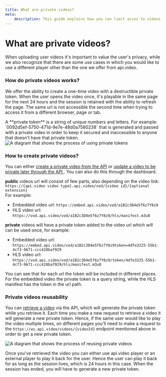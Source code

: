 ```yaml
---
title: What are private videos?
meta:
    description: This guide explains how you can limit acces to videos for your users through api.video's Private video feature.
---
```


# What are private videos?

When uploading user videos it's important to value the user's privacy, while we also recognize that there are some use cases in which you would like to use a different player other than the one we offer from api.video.

### How do private videos works?

We offer the ability to create a one-time video with a destructible private token. When the user opens the video once, it's playable in the same page for the next 24 hours and the session is retained with the ability to refresh the page. The same url is not accessible the second time when trying to access it from a different browser, page or tab.

<Callout pad="2" type="info">
A **private token** is a string of unique numbers and letters. For example: `0092d5ef-5750-471d-9e7e-48d0a7580238` that is generated and passed with a private video in order to keep it secured and inaccessible to anyone that doesn't have that private token.
</Callout>

<Image src="/_assets/delivery-analytics/private-videos/private-videos-light.svg" src_dark="/_assets/delivery-analytics/private-videos/private-videos-dark.svg" alt="A diagram that shows the process of using private tokens" />

### How to create private videos?

You can either [create a private video from the API](/reference/api/Videos#create-a-video-object) or [update a video to be private later through the API ](/reference/api/Videos#update-a-video-object). You can also do this through the dashboard.

**public** videos url will consist of few parts, also depending on the video link:  
`https://{api.video video type}.api.video/vod/{video id}/{optional extension}`  
For example:

- Embedded video url: `https://embed.api.video/vod/a1B2c3D4e5f6z7Y8z9`
- HLS video url: `https://vod.api.video/vod/a1B2c3D4e5f6z7Y8z9/hls/manifest.m3u8`

**private** videos will have a private token added to the video url which will can be used once, for example:

- Embedded video url: `https://embed.api.video/vod/a1B2c3D4e5f6z7Y8z9token=4dfe3225-55b1-4cf3-9671-ccc428baf929`
- HLS video url: `https://vod.api.video/vod/a1B2c3D4e5f6z7Y8z9/token/4dfe3225-55b1-4cf3-9671-ccc428baf929/hls/manifest.m3u8`

You can see that for each url the token will be included in different places. For the embedded video the private token is a query string, while the HLS manifest has the token in the url path.

### Private videos reusability

You can [retrieve a video](/reference/api/Videos#retrieve-a-video-object) via the API, which will generate the private token while you retrieve it. Each time you make a new request to retrieve a video it will generate a new private token. Hence, if the same user would like to play the video multiple times, on different pages you'll need to make a request to the `https://ws.api.video/videos/{videoId}` endpoint mentioned above in order to get a new private token.

<Image src="/_assets/delivery-analytics/private-videos/private-video-reusability-light.svg" src_dark="/_assets/delivery-analytics/private-videos/private-video-reusability-dark.svg" alt="A diagram that shows the process of reusing private videos" />

Once you've retrieved the video you can either use api.video player or an external player to play it back for the user. Hence the user can play it back for as long as the session lives, which is 24 hours in this case. When the session has ended, you will have to generate a new private token.